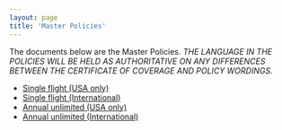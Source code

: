 ```yaml
---
layout: page
title: 'Master Policies'
---
```


The documents below are the Master Policies. *THE LANGUAGE IN THE POLICIES WILL BE HELD AS AUTHORITATIVE ON ANY DIFFERENCES BETWEEN THE CERTIFICATE OF COVERAGE AND POLICY WORDINGS.*

- [Single flight (USA only)]({{site.baseurl}}/assets/agreements/master-policy-single.pdf)
- [Single flight (International)]({{site.baseurl}}/assets/agreements/master-policy-single-international.pdf)
- [Annual unlimited (USA only)]({{site.baseurl}}/assets/agreements/master-policy-annual.pdf)
- [Annual unlimited (International)]({{site.baseurl}}/assets/agreements/master-policy-annual-international.pdf)